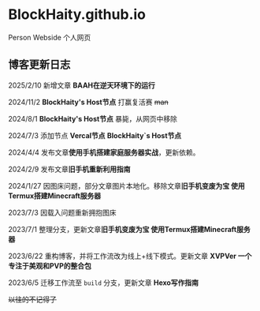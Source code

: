 # BlockHaity.github.io
Person Webside
个人网页

## 博客更新日志

2025/2/10 新增文章 **BAAH在逆天环境下的运行**

2024/11/2 **BlockHaity's Host节点** 打赢复活赛 ~~man~~ 

2024/8/1 **BlockHaity's Host节点** 暴毙，从网页中移除

2024/7/3 添加节点 **Vercal节点** **BlockHaity`s Host节点**

2024/4/4 发布文章**使用手机搭建家庭服务器实战**，更新依赖。

2024/2/9 发布文章**旧手机重新利用指南**

2024/1/27 因图床问题，部分文章图片本地化。移除文章**旧手机变废为宝 使用Termux搭建Minecraft服务器**

2023/7/3 因载入问题重新拥抱图床

2023/7/1 整理分支，更新文章**旧手机变废为宝 使用Termux搭建Minecraft服务器**

2023/6/22 重构博客，并将工作流改为线上+线下模式。更新文章 **XVPVer 一个专注于美观和PVP的整合包**

2023/6/5 迁移工作流至 `build` 分支，更新文章 **Hexo写作指南**

~~以往的不记得了~~
